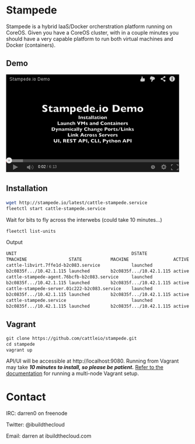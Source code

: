 # Stampede

Stampede is a hybrid IaaS/Docker orcherstration platform running on CoreOS.  Given you have a CoreOS cluster, with in a couple minutes you should have a very capable platform to run both virtual machines and Docker (containers).

## Demo

[![ScreenShot](docs/youtube.png)](http://youtu.be/UsQ9cVLieaQ)

## Installation

```bash
wget http://stampede.io/latest/cattle-stampede.service
fleetctl start cattle-stampede.service
```
Wait for bits to fly across the interwebs (could take 10 minutes...)
```
fleetctl list-units
```
Output
```
UNIT                                            DSTATE          TMACHINE                STATE           MACHINE                 ACTIVE
cattle-libvirt.7ffe1d-b2c083.service            launched        b2c0835f.../10.42.1.115 launched        b2c0835f.../10.42.1.115 active
cattle-stampede-agent.76bcfb-b2c083.service     launched        b2c0835f.../10.42.1.115 launched        b2c0835f.../10.42.1.115 active
cattle-stampede-server.01c222-b2c083.service    launched        b2c0835f.../10.42.1.115 launched        b2c0835f.../10.42.1.115 active
cattle-stampede.service                         launched        b2c0835f.../10.42.1.115 launched        b2c0835f.../10.42.1.115 active
```

## Vagrant

```
git clone https://github.com/cattleio/stampede.git
cd stampede
vagrant up
```

API/UI will be accessible at http://localhost:9080.  Running from Vagrant may take ***10 minutes to install, so please be patient.***  [Refer to the documentation](vagrant/README.md) for running a multi-node Vagrant setup.

# Contact

IRC: darren0 on freenode

Twitter: @ibuildthecloud

Email: darren at ibuildthecloud.com
